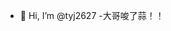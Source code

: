 - 👋 Hi, I’m @tyj2627
-大哥唆了蒜！！
<!---
tyj2627/tyj2627 is a ✨ special ✨ repository because its `README.md` (this file) appears on your GitHub profile.
You can click the Preview link to take a look at your changes.
--->
